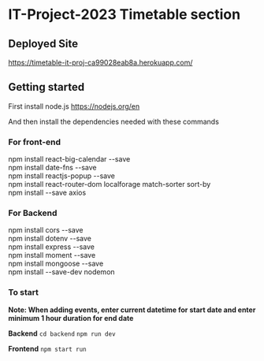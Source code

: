 # IT-Project-2023 Timetable section

## Deployed Site

https://timetable-it-proj-ca99028eab8a.herokuapp.com/

## Getting started

First install node.js
https://nodejs.org/en

And then install the dependencies needed with these commands

### For front-end

npm install react-big-calendar --save  
npm install date-fns --save  
npm install reactjs-popup --save  
npm install react-router-dom localforage match-sorter sort-by  
npm install --save axios

### For Backend

npm install cors --save  
npm install dotenv --save  
npm install express --save  
npm install moment --save  
npm install mongoose --save  
npm install --save-dev nodemon

### To start

**Note: When adding events, enter current datetime for start date and enter minimum 1 hour duration for end date** 

**Backend**
`cd backend`
`npm run dev`

**Frontend**
`npm start run`
